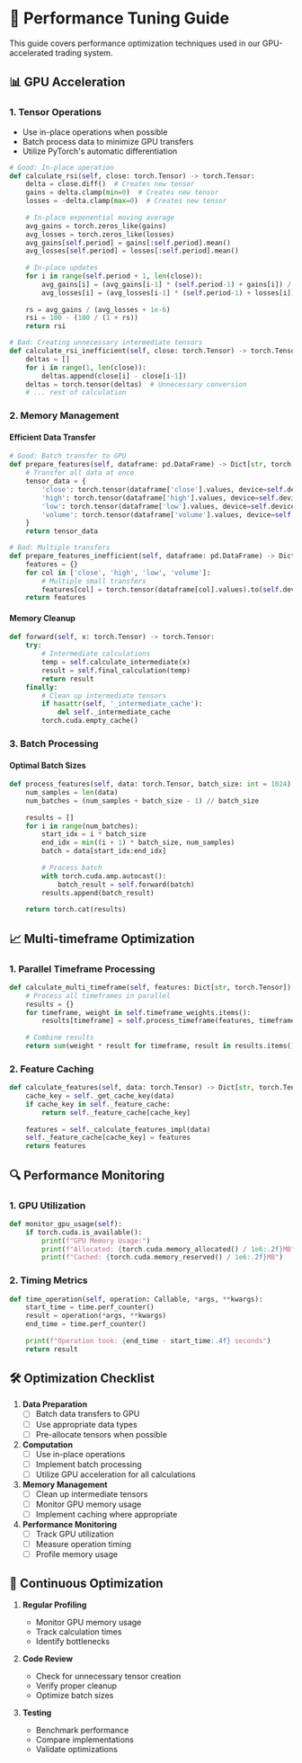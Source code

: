 # 🚀 Performance Tuning Guide

This guide covers performance optimization techniques used in our GPU-accelerated trading system.

## 📊 GPU Acceleration

### 1. Tensor Operations
- Use in-place operations when possible
- Batch process data to minimize GPU transfers
- Utilize PyTorch's automatic differentiation

```python
# Good: In-place operation
def calculate_rsi(self, close: torch.Tensor) -> torch.Tensor:
    delta = close.diff()  # Creates new tensor
    gains = delta.clamp(min=0)  # Creates new tensor
    losses = -delta.clamp(max=0)  # Creates new tensor
    
    # In-place exponential moving average
    avg_gains = torch.zeros_like(gains)
    avg_losses = torch.zeros_like(losses)
    avg_gains[self.period] = gains[:self.period].mean()
    avg_losses[self.period] = losses[:self.period].mean()
    
    # In-place updates
    for i in range(self.period + 1, len(close)):
        avg_gains[i] = (avg_gains[i-1] * (self.period-1) + gains[i]) / self.period
        avg_losses[i] = (avg_losses[i-1] * (self.period-1) + losses[i]) / self.period
    
    rs = avg_gains / (avg_losses + 1e-6)
    rsi = 100 - (100 / (1 + rs))
    return rsi

# Bad: Creating unnecessary intermediate tensors
def calculate_rsi_inefficient(self, close: torch.Tensor) -> torch.Tensor:
    deltas = []
    for i in range(1, len(close)):
        deltas.append(close[i] - close[i-1])
    deltas = torch.tensor(deltas)  # Unnecessary conversion
    # ... rest of calculation
```

### 2. Memory Management

#### Efficient Data Transfer
```python
# Good: Batch transfer to GPU
def prepare_features(self, dataframe: pd.DataFrame) -> Dict[str, torch.Tensor]:
    # Transfer all data at once
    tensor_data = {
        'close': torch.tensor(dataframe['close'].values, device=self.device),
        'high': torch.tensor(dataframe['high'].values, device=self.device),
        'low': torch.tensor(dataframe['low'].values, device=self.device),
        'volume': torch.tensor(dataframe['volume'].values, device=self.device)
    }
    return tensor_data

# Bad: Multiple transfers
def prepare_features_inefficient(self, dataframe: pd.DataFrame) -> Dict[str, torch.Tensor]:
    features = {}
    for col in ['close', 'high', 'low', 'volume']:
        # Multiple small transfers
        features[col] = torch.tensor(dataframe[col].values).to(self.device)
    return features
```

#### Memory Cleanup
```python
def forward(self, x: torch.Tensor) -> torch.Tensor:
    try:
        # Intermediate calculations
        temp = self.calculate_intermediate(x)
        result = self.final_calculation(temp)
        return result
    finally:
        # Clean up intermediate tensors
        if hasattr(self, '_intermediate_cache'):
            del self._intermediate_cache
        torch.cuda.empty_cache()
```

### 3. Batch Processing

#### Optimal Batch Sizes
```python
def process_features(self, data: torch.Tensor, batch_size: int = 1024):
    num_samples = len(data)
    num_batches = (num_samples + batch_size - 1) // batch_size
    
    results = []
    for i in range(num_batches):
        start_idx = i * batch_size
        end_idx = min((i + 1) * batch_size, num_samples)
        batch = data[start_idx:end_idx]
        
        # Process batch
        with torch.cuda.amp.autocast():
            batch_result = self.forward(batch)
        results.append(batch_result)
    
    return torch.cat(results)
```

## 📈 Multi-timeframe Optimization

### 1. Parallel Timeframe Processing
```python
def calculate_multi_timeframe(self, features: Dict[str, torch.Tensor]) -> torch.Tensor:
    # Process all timeframes in parallel
    results = {}
    for timeframe, weight in self.timeframe_weights.items():
        results[timeframe] = self.process_timeframe(features, timeframe)
    
    # Combine results
    return sum(weight * result for timeframe, result in results.items())
```

### 2. Feature Caching
```python
def calculate_features(self, data: torch.Tensor) -> Dict[str, torch.Tensor]:
    cache_key = self._get_cache_key(data)
    if cache_key in self._feature_cache:
        return self._feature_cache[cache_key]
    
    features = self._calculate_features_impl(data)
    self._feature_cache[cache_key] = features
    return features
```

## 🔍 Performance Monitoring

### 1. GPU Utilization
```python
def monitor_gpu_usage(self):
    if torch.cuda.is_available():
        print(f"GPU Memory Usage:")
        print(f"Allocated: {torch.cuda.memory_allocated() / 1e6:.2f}MB")
        print(f"Cached: {torch.cuda.memory_reserved() / 1e6:.2f}MB")
```

### 2. Timing Metrics
```python
def time_operation(self, operation: Callable, *args, **kwargs):
    start_time = time.perf_counter()
    result = operation(*args, **kwargs)
    end_time = time.perf_counter()
    
    print(f"Operation took: {end_time - start_time:.4f} seconds")
    return result
```

## 🛠️ Optimization Checklist

1. **Data Preparation**
   - [ ] Batch data transfers to GPU
   - [ ] Use appropriate data types
   - [ ] Pre-allocate tensors when possible

2. **Computation**
   - [ ] Use in-place operations
   - [ ] Implement batch processing
   - [ ] Utilize GPU acceleration for all calculations

3. **Memory Management**
   - [ ] Clean up intermediate tensors
   - [ ] Monitor GPU memory usage
   - [ ] Implement caching where appropriate

4. **Performance Monitoring**
   - [ ] Track GPU utilization
   - [ ] Measure operation timing
   - [ ] Profile memory usage

## 🔄 Continuous Optimization

1. **Regular Profiling**
   - Monitor GPU memory usage
   - Track calculation times
   - Identify bottlenecks

2. **Code Review**
   - Check for unnecessary tensor creation
   - Verify proper cleanup
   - Optimize batch sizes

3. **Testing**
   - Benchmark performance
   - Compare implementations
   - Validate optimizations 